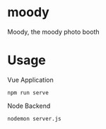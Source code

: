 # moody
Moody, the moody photo booth

# Usage

Vue Application

```npm run serve```

Node Backend

```nodemon server.js```
